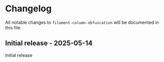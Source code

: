 # Changelog

All notable changes to `filament-column-obfuscation` will be documented in this file.

## Initial release - 2025-05-14

Initial release
